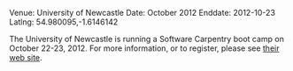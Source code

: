 Venue: University of Newcastle
Date: October 2012
Enddate: 2012-10-23
Latlng: 54.980095,-1.6146142

<p>The University of Newcastle is running a Software Carpentry boot camp on October 22-23, 2012. For more information, or to register, please see <a href="http://digitalinstitute.ncl.ac.uk/software_carpentry">their web site</a>.</p>
